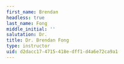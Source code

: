 ```yaml
---
first_name: Brendan
headless: true
last_name: Fong
middle_initial: ''
salutation: Dr.
title: Dr. Brendan Fong
type: instructor
uid: d2dacc17-4715-418e-dff1-d4a6e72ca9a1
---
```

